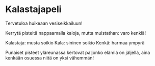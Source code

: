 # Kalastajapeli
Tervetuloa huikeaan vesiseikkailuun!

Kerrytä pisteitä nappaamalla kaloja, mutta muistathan: varo kenkiä!

Kalastaja: musta soikio
Kala: sininen soikio
Kenkä: harmaa ympyrä

Punaiset pisteet yläreunassa kertovat paljonko elämiä on jäljellä, aina kenkään osuessa niitä on yksi vähemmän!
